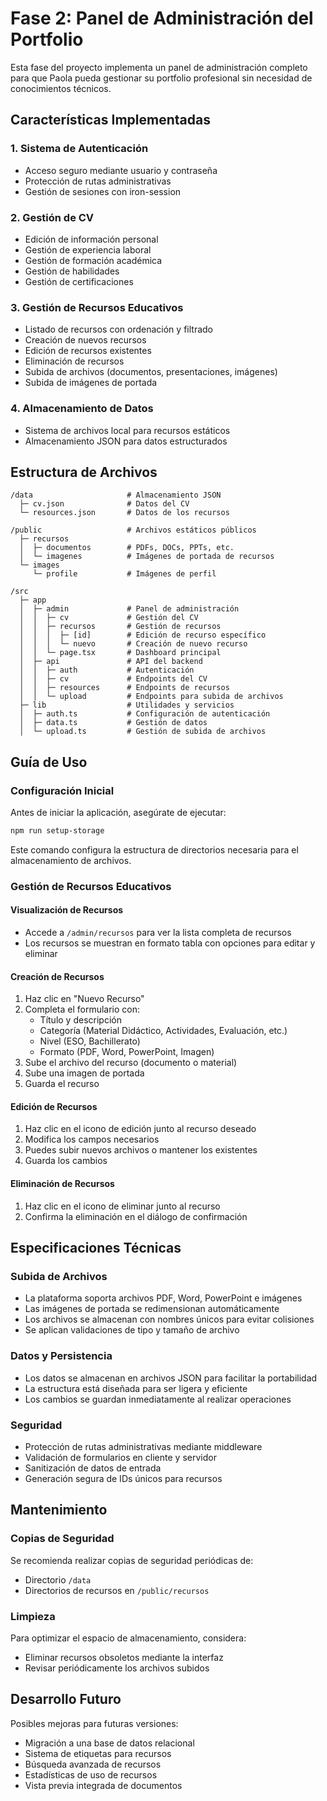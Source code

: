 # Fase 2: Panel de Administración del Portfolio

Esta fase del proyecto implementa un panel de administración completo para que Paola pueda gestionar su portfolio profesional sin necesidad de conocimientos técnicos.

## Características Implementadas

### 1. Sistema de Autenticación
- Acceso seguro mediante usuario y contraseña
- Protección de rutas administrativas
- Gestión de sesiones con iron-session

### 2. Gestión de CV
- Edición de información personal
- Gestión de experiencia laboral
- Gestión de formación académica
- Gestión de habilidades
- Gestión de certificaciones

### 3. Gestión de Recursos Educativos
- Listado de recursos con ordenación y filtrado
- Creación de nuevos recursos
- Edición de recursos existentes
- Eliminación de recursos
- Subida de archivos (documentos, presentaciones, imágenes)
- Subida de imágenes de portada

### 4. Almacenamiento de Datos
- Sistema de archivos local para recursos estáticos
- Almacenamiento JSON para datos estructurados

## Estructura de Archivos

```
/data                     # Almacenamiento JSON
  ├─ cv.json              # Datos del CV 
  └─ resources.json       # Datos de los recursos

/public                   # Archivos estáticos públicos
  ├─ recursos
  │  ├─ documentos        # PDFs, DOCs, PPTs, etc.
  │  └─ imagenes          # Imágenes de portada de recursos
  └─ images
     └─ profile           # Imágenes de perfil

/src
  ├─ app
  │  ├─ admin             # Panel de administración
  │  │  ├─ cv             # Gestión del CV
  │  │  ├─ recursos       # Gestión de recursos
  │  │  │  ├─ [id]        # Edición de recurso específico
  │  │  │  └─ nuevo       # Creación de nuevo recurso
  │  │  └─ page.tsx       # Dashboard principal
  │  ├─ api               # API del backend
  │  │  ├─ auth           # Autenticación
  │  │  ├─ cv             # Endpoints del CV
  │  │  ├─ resources      # Endpoints de recursos
  │  │  └─ upload         # Endpoints para subida de archivos
  ├─ lib                  # Utilidades y servicios
  │  ├─ auth.ts           # Configuración de autenticación
  │  ├─ data.ts           # Gestión de datos
  │  └─ upload.ts         # Gestión de subida de archivos
```

## Guía de Uso

### Configuración Inicial

Antes de iniciar la aplicación, asegúrate de ejecutar:

```bash
npm run setup-storage
```

Este comando configura la estructura de directorios necesaria para el almacenamiento de archivos.

### Gestión de Recursos Educativos

#### Visualización de Recursos
- Accede a `/admin/recursos` para ver la lista completa de recursos
- Los recursos se muestran en formato tabla con opciones para editar y eliminar

#### Creación de Recursos
1. Haz clic en "Nuevo Recurso"
2. Completa el formulario con:
   - Título y descripción
   - Categoría (Material Didáctico, Actividades, Evaluación, etc.)
   - Nivel (ESO, Bachillerato)
   - Formato (PDF, Word, PowerPoint, Imagen)
3. Sube el archivo del recurso (documento o material)
4. Sube una imagen de portada
5. Guarda el recurso

#### Edición de Recursos
1. Haz clic en el icono de edición junto al recurso deseado
2. Modifica los campos necesarios
3. Puedes subir nuevos archivos o mantener los existentes
4. Guarda los cambios

#### Eliminación de Recursos
1. Haz clic en el icono de eliminar junto al recurso
2. Confirma la eliminación en el diálogo de confirmación

## Especificaciones Técnicas

### Subida de Archivos
- La plataforma soporta archivos PDF, Word, PowerPoint e imágenes
- Las imágenes de portada se redimensionan automáticamente
- Los archivos se almacenan con nombres únicos para evitar colisiones
- Se aplican validaciones de tipo y tamaño de archivo

### Datos y Persistencia
- Los datos se almacenan en archivos JSON para facilitar la portabilidad
- La estructura está diseñada para ser ligera y eficiente
- Los cambios se guardan inmediatamente al realizar operaciones

### Seguridad
- Protección de rutas administrativas mediante middleware
- Validación de formularios en cliente y servidor
- Sanitización de datos de entrada
- Generación segura de IDs únicos para recursos

## Mantenimiento

### Copias de Seguridad
Se recomienda realizar copias de seguridad periódicas de:
- Directorio `/data`
- Directorios de recursos en `/public/recursos`

### Limpieza
Para optimizar el espacio de almacenamiento, considera:
- Eliminar recursos obsoletos mediante la interfaz
- Revisar periódicamente los archivos subidos

## Desarrollo Futuro

Posibles mejoras para futuras versiones:
- Migración a una base de datos relacional
- Sistema de etiquetas para recursos
- Búsqueda avanzada de recursos
- Estadísticas de uso de recursos
- Vista previa integrada de documentos
